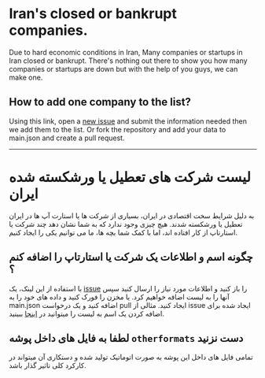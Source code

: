 # Iran's closed or bankrupt companies.
Due to hard economic conditions in Iran, Many companies or startups in Iran closed or bankrupt.
There's nothing out there to show you how many companies or startups are down but with the help of you guys, we can make one. 

## How to add one company to the list?
Using this link, open a [new issue](https://github.com/IranITDefenders/irans-closed-bankrupt-companies/issues/new/choose) and submit the information needed then we add them to the list.
Or fork the repository and add your data to main.json and create a pull request.

----
# لیست شرکت های تعطیل یا ورشکسته شده ایران
به دلیل شرایط سخت اقتصادی در ایران، بسیاری از شرکت ها یا استارت آپ ها در ایران تعطیل یا ورشکسته شدند.
هیچ چیزی وجود ندارد که به شما نشان دهد چند شرکت یا استارتاپ از کار افتاده اند، اما با کمک شما بچه ها، ما می توانیم یکی را ایجاد کنیم.

## چگونه اسم و اطلاعات یک شرکت یا استارتاپ را اضافه کنم ؟
با استفاده از این لینک، یک [issue](https://github.com/IranITDefenders/irans-closed-bankrupt-companies/issues/new/choose) را باز کنید و اطلاعات مورد نیاز را ارسال کنید سپس آنها را به لیست اضافه خواهیم کرد.
یا مخزن را فورک کنید و داده های خود را به main.json اضافه کنید و یک درخواست pull ایجاد کنید.
مثالی از issue ایجاد شده برای اضافه کردن یک اسم به لیست را میتوانید در [اینجا](https://github.com/IranITDefenders/irans-closed-bankrupt-companies/issues/3) ببینید.

## لطفا به فایل های داخل پوشه `otherformats` دست نزنید
تمامی فایل های داخل این پوشه به صورت اتوماتیک تولید شده و دستکاری آن میتواند در کارکرد کلی تاثیر گذار باشد.
